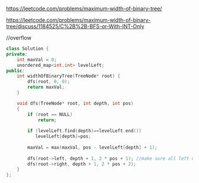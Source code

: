 https://leetcode.com/problems/maximum-width-of-binary-tree/

https://leetcode.com/problems/maximum-width-of-binary-tree/discuss/1184525/C%2B%2B-BFS-or-With-INT-Only


//overflow
``` cpp
class Solution {
private:
    int maxVal = 0;
    unordered_map<int,int> levelLeft;
public:
    int widthOfBinaryTree(TreeNode* root) {
        dfs(root, 0, 0);
        return maxVal;
    }

    void dfs(TreeNode* root, int depth, int pos) 
    {
        if (root == NULL) 
            return;
        
        if (levelLeft.find(depth)==levelLeft.end())
           levelLeft[depth]=pos;
        
        maxVal = max(maxVal, pos - levelLeft[depth] + 1);
        
        dfs(root->left, depth + 1, 2 * pos + 1); //make sure all left explored first using dfs
        dfs(root->right, depth + 1, 2 * pos + 2);
    }
};
